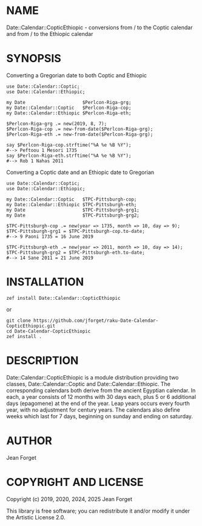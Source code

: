 NAME
====

Date::Calendar::CopticEthiopic - conversions from / to the Coptic calendar and from / to the Ethiopic calendar

SYNOPSIS
========

Converting a Gregorian date to both Coptic and Ethiopic

```
use Date::Calendar::Coptic;
use Date::Calendar::Ethiopic;

my Date                     $Perlcon-Riga-grg;
my Date::Calendar::Coptic   $Perlcon-Riga-cop;
my Date::Calendar::Ethiopic $Perlcon-Riga-eth;

$Perlcon-Riga-grg .= new(2019, 8, 7);
$Perlcon-Riga-cop .= new-from-date($Perlcon-Riga-grg);
$Perlcon-Riga-eth .= new-from-date($Perlcon-Riga-grg);

say $Perlcon-Riga-cop.strftime("%A %e %B %Y");
#--> Peftoou 1 Mesori 1735
say $Perlcon-Riga-eth.strftime("%A %e %B %Y");
#--> Rob 1 Nahas 2011
```

Converting a Coptic date and an Ethiopic date to Gregorian

```
use Date::Calendar::Coptic;
use Date::Calendar::Ethiopic;

my Date::Calendar::Coptic   $TPC-Pittsburgh-cop;
my Date::Calendar::Ethiopic $TPC-Pittsburgh-eth;
my Date                     $TPC-Pittsburgh-grg1;
my Date                     $TPC-Pittsburgh-grg2;

$TPC-Pittsburgh-cop .= new(year => 1735, month => 10, day => 9);
$TPC-Pittsburgh-grg1 = $TPC-Pittsburgh-cop.to-date;
#--> 9 Paoni 1735 = 16 June 2019

$TPC-Pittsburgh-eth .= new(year => 2011, month => 10, day => 14);
$TPC-Pittsburgh-grg2 = $TPC-Pittsburgh-eth.to-date;
#--> 14 Sane 2011 = 21 June 2019
```

INSTALLATION
============

```shell
zef install Date::Calendar::CopticEthiopic
```

or

```shell
git clone https://github.com/jforget/raku-Date-Calendar-CopticEthiopic.git
cd Date-Calendar-CopticEthiopic
zef install .
```

DESCRIPTION
===========

Date::Calendar::CopticEthiopic is a  module distribution providing two
classes,  Date::Calendar::Coptic   and  Date::Calendar::Ethiopic.  The
corresponding  calendars   both  derive  from  the   ancient  Egyptian
calendar. In  each, a year  consists of 12  months with 30  days each,
plus 5 or 6  additional days (epagomene) at the end  of the year. Leap
years occurs every fourth year,  with no adjustment for century years.
The calendars  also define weeks which  last for 7 days,  beginning on
sunday and ending on saturday.

AUTHOR
======

Jean Forget <J2N-FORGET at orange dot fr>

COPYRIGHT AND LICENSE
=====================

Copyright (c) 2019, 2020, 2024, 2025 Jean Forget

This library is  free software; you can redistribute  it and/or modify
it under the Artistic License 2.0.

